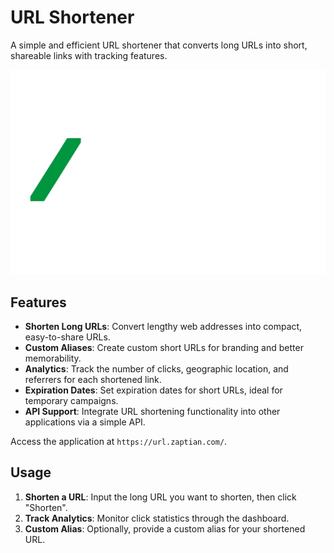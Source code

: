 # URL Shortener

A simple and efficient URL shortener that converts long URLs into short, shareable links with tracking features.

![Alt text](./public/image/logo.png)

## Features

- **Shorten Long URLs**: Convert lengthy web addresses into compact, easy-to-share URLs.
- **Custom Aliases**: Create custom short URLs for branding and better memorability.
- **Analytics**: Track the number of clicks, geographic location, and referrers for each shortened link.
- **Expiration Dates**: Set expiration dates for short URLs, ideal for temporary campaigns.
- **API Support**: Integrate URL shortening functionality into other applications via a simple API.

Access the application at `https://url.zaptian.com/`.

## Usage

1. **Shorten a URL**: Input the long URL you want to shorten, then click "Shorten".
2. **Track Analytics**: Monitor click statistics through the dashboard.
3. **Custom Alias**: Optionally, provide a custom alias for your shortened URL.
